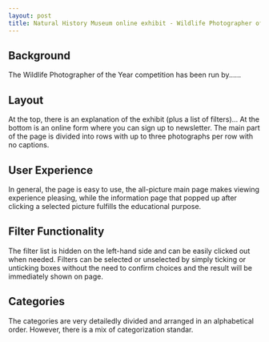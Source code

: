 ```yaml
---
layout: post
title: Natural History Museum online exhibit - Wildlife Photographer of the Year Gallery
---
```


## Background
The Wildlife Photographer of the Year competition has been run by......

## Layout 
At the top, there is an explanation of the exhibit (plus a list of filters)... At the bottom is an online form where you can sign up to newsletter. 
The main part of the page is divided into rows with up to three photographs per row with no captions. 

## User Experience
In general, the page is easy to use, the all-picture main page makes viewing experience pleasing, while the information page that popped up after clicking
a selected picture fulfills the educational purpose.

## Filter Functionality
The filter list is hidden on the left-hand side and can be easily clicked out when needed. Filters can be selected or unselected by simply ticking or unticking boxes
without the need to confirm choices and the result will be immediately shown on page. 

## Categories
The categories are very detailedly divided and arranged in an alphabetical order. However, there is a mix of categorization standar. 
